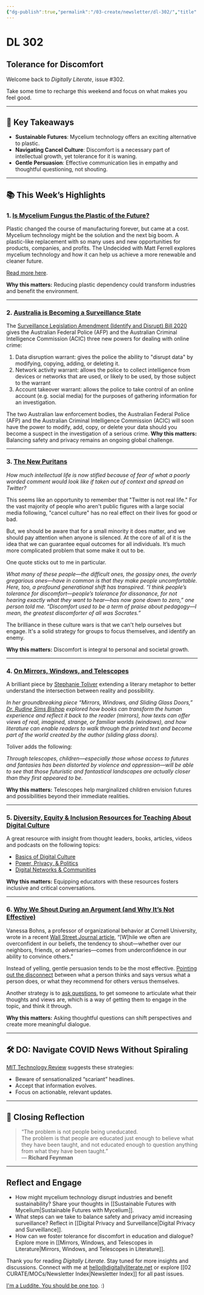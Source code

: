 ```yaml
---
{"dg-publish":true,"permalink":"/03-create/newsletter/dl-302/","title":"Tolerance for Discomfort","tags":["cancel-culture"]}
---
```



# DL 302

## Tolerance for Discomfort

Welcome back to _Digitally Literate_, issue #302.  

Take some time to recharge this weekend and focus on what makes you feel good.  

---

## 🔖 Key Takeaways  

- **Sustainable Futures**: Mycelium technology offers an exciting alternative to plastic.  
- **Navigating Cancel Culture**: Discomfort is a necessary part of intellectual growth, yet tolerance for it is waning.  
- **Gentle Persuasion**: Effective communication lies in empathy and thoughtful questioning, not shouting.  

---

## 📚 This Week’s Highlights  

### 1. **[Is Mycelium Fungus the Plastic of the Future?](https://www.youtube.com/watch?v=cApVVuuqLFY)**  
Plastic changed the course of manufacturing forever, but came at a cost. Mycelium technology might be the solution and the next big boom. A plastic-like replacement with so many uses and new opportunities for products, companies, and profits. The Undecided with Matt Ferrell explores mycelium technology and how it can help us achieve a more renewable and cleaner future.

[Read more here](https://undecidedmf.com/episodes/is-fungus-the-plastic-of-the-future).

**Why this matters:** Reducing plastic dependency could transform industries and benefit the environment.  

---

### 2. **[Australia is Becoming a Surveillance State](https://ia.acs.org.au/article/2021/australia-is-becoming-a-surveillance-state.html)**  
The [Surveillance Legislation Amendment (Identify and Disrupt) Bill 2020](https://www.homeaffairs.gov.au/about-us/our-portfolios/national-security/lawful-access-telecommunications/surveillance-legislation-amendment-identify-and-disrupt-bill-2020) gives the Australian Federal Police (AFP) and the Australian Criminal Intelligence Commission (ACIC) three new powers for dealing with online crime:

1. Data disruption warrant: gives the police the ability to "disrupt data" by modifying, copying, adding, or deleting it.
2. Network activity warrant: allows the police to collect intelligence from devices or networks that are used, or likely to be used, by those subject to the warrant
3. Account takeover warrant: allows the police to take control of an online account (e.g. social media) for the purposes of gathering information for an investigation.

The two Australian law enforcement bodies, the Australian Federal Police (AFP) and the Australian Criminal Intelligence Commission (ACIC) will soon have the power to modify, add, copy, or delete your data should you become a suspect in the investigation of a serious crime.
**Why this matters:** Balancing safety and privacy remains an ongoing global challenge.  

---

### 3. **[The New Puritans](https://www.theatlantic.com/ideas/archive/2021/08/parents-are-not-okay/619859/)**  
_How much intellectual life is now stifled because of fear of what a poorly worded comment would look like if taken out of context and spread on Twitter?_

This seems like an opportunity to remember that "Twitter is not real life." For the vast majority of people who aren't public figures with a large social media following, "cancel culture" has no real effect on their lives for good or bad.

But, we should be aware that for a small minority it does matter, and we should pay attention when anyone is silenced. At the core of all of it is the idea that we can guarantee equal outcomes for all individuals. It’s much more complicated problem that some make it out to be.

One quote sticks out to me in particular.

_What many of these people—the difficult ones, the gossipy ones, the overly gregarious ones—have in common is that they make people uncomfortable. Here, too, a profound generational shift has transpired. “I think people’s tolerance for discomfort—people’s tolerance for dissonance, for not hearing exactly what they want to hear—has now gone down to zero,” one person told me. “Discomfort used to be a term of praise about pedagogy—I mean, the greatest discomforter of all was Socrates.”_

The brilliance in these culture wars is that we can't help ourselves but engage. It's a solid strategy for groups to focus themselves, and identify an enemy.

**Why this matters:** Discomfort is integral to personal and societal growth.  

---

### 4. **[On Mirrors, Windows, and Telescopes](https://library.ncte.org/journals/CC/issues/v31-1/31377)**  
A brilliant piece by [Stephanie Toliver](https://readingblackfutures.com/) extending a literary metaphor to better understand the intersection between reality and possibility.

_In her groundbreaking piece “Mirrors, Windows, and Sliding Glass Doors,” [Dr. Rudine Sims Bishop](https://en.wikipedia.org/wiki/Rudine_Sims_Bishop) explored how books can transform the human experience and reflect it back to the reader (mirrors), how texts can offer views of real, imagined, strange, or familiar worlds (windows), and how literature can enable readers to walk through the printed text and become part of the world created by the author (sliding glass doors)._

Toliver adds the following:

_Through telescopes, children—especially those whose access to futures and fantasies has been distorted by violence and oppression—will be able to see that those futuristic and fantastical landscapes are actually closer than they first appeared to be._

**Why this matters:** Telescopes help marginalized children envision futures and possibilities beyond their immediate realities.  

---

### 5. **[Diversity, Equity & Inclusion Resources for Teaching About Digital Culture](https://edspace.american.edu/deicomm365/)**  
A great resource with insight from thought leaders, books, articles, videos and podcasts on the following topics:

- [Basics of Digital Culture](https://edspace.american.edu/deicomm365/basics-of-digital-culture/)
- [Power, Privacy, & Politics](https://edspace.american.edu/deicomm365/power-privacy-politics/)
- [Digital Networks & Communities](https://edspace.american.edu/deicomm365/digital-communities/)

**Why this matters:** Equipping educators with these resources fosters inclusive and critical conversations.  

---

### 6. **[Why We Shout During an Argument (and Why It’s Not Effective)](https://lifehacker.com/why-we-shout-during-an-argument-and-why-its-not-effect-1847588343)**  
Vanessa Bohns, a professor of organizational behavior at Cornell University, wrote in a recent [Wall Street Journal article](https://www.wsj.com/articles/why-do-we-shout-when-we-argue-lack-of-confidence-11629518461), “\[W\]hile we often are overconfident in our beliefs, the tendency to shout—whether over our neighbors, friends, or adversaries—comes from underconfidence in our ability to convince others.”

Instead of yelling, gentle persuasion tends to be the most effective. [Pointing out the disconnect](https://hbr.org/2020/04/how-to-persuade-people-to-change-their-behavior) between what a person thinks and says versus what a person does, or what they recommend for others versus themselves.

Another strategy is to [ask questions](https://hbr.org/2020/04/how-to-persuade-people-to-change-their-behavior), to get someone to articulate what their thoughts and views are, which is a way of getting them to engage in the topic, and think it through.

**Why this matters:** Asking thoughtful questions can shift perspectives and create more meaningful dialogue.  

---

## 🛠️ DO: Navigate COVID News Without Spiraling  

[MIT Technology Review](https://www.technologyreview.com/2021-08-30/1033929/how-to-navigate-covid-news-without-spiraling/) suggests these strategies:  
- Beware of sensationalized “scariant” headlines.  
- Accept that information evolves.  
- Focus on actionable, relevant updates.  

---

## 🌟 Closing Reflection  

> “The problem is not people being uneducated.  
> The problem is that people are educated just enough to believe what they have been taught, and not educated enough to question anything from what they have been taught.”  
> — **Richard Feynman**  

---

## Reflect and Engage  

- How might mycelium technology disrupt industries and benefit sustainability? Share your thoughts in [[Sustainable Futures with Mycelium\|Sustainable Futures with Mycelium]].  
- What steps can we take to balance safety and privacy amid increasing surveillance? Reflect in [[Digital Privacy and Surveillance\|Digital Privacy and Surveillance]].  
- How can we foster tolerance for discomfort in education and dialogue? Explore more in [[Mirrors, Windows, and Telescopes in Literature\|Mirrors, Windows, and Telescopes in Literature]].  

Thank you for reading _Digitally Literate_. Stay tuned for more insights and discussions. Connect with me at [hello@digitallyliterate.net](mailto:hello@digitallyliterate.net) or explore [[02 CURATE/MOCs/Newsletter Index\|Newsletter Index]] for all past issues.  

[I'm a Luddite. You should be one too](https://theconversation.com/im-a-luddite-you-should-be-one-too-163172). :)